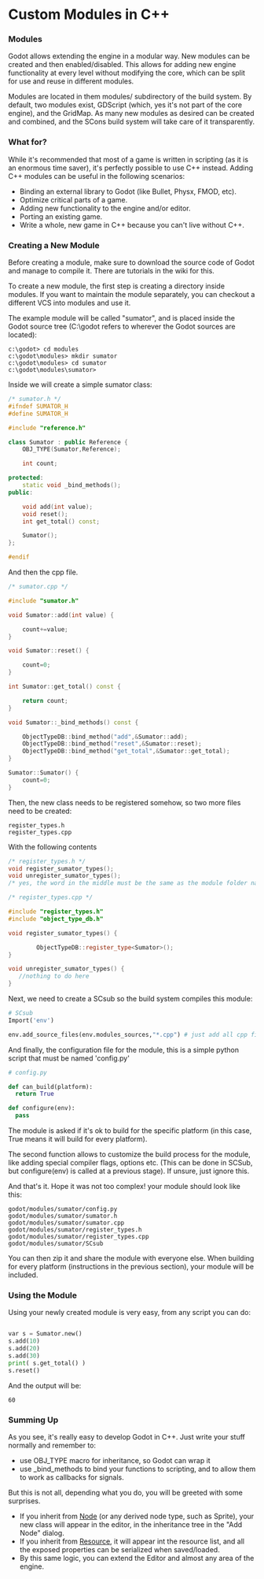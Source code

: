 # Custom Modules in C++

### Modules

Godot allows extending the engine in a modular way. New modules can be created and then enabled/disabled. This allows for adding new engine functionality at every level without modifying the core, which can be split for use and reuse in different modules.

Modules are located in them modules/ subdirectory of the build system. By default, two modules exist, GDScript (which, yes it's not part of the core engine), and the GridMap. As many new modules as desired can be created and combined, and the SCons build system will take care of it transparently.

### What for?

While it's recommended that most of a game is written in scripting (as it is an enormous time saver), it's perfectly possible to use C++ instead. Adding C++ modules can be useful in the following scenarios:

* Binding an external library to Godot (like Bullet, Physx, FMOD, etc).
* Optimize critical parts of a game.
* Adding new functionality to the engine and/or editor.
* Porting an existing game.
* Write a whole, new game in C++ because you can't live without C++.


### Creating a New Module

Before creating a module, make sure to download the source code of Godot and manage to compile it. There are tutorials in the wiki for this.

To create a new module, the first step is creating a directory inside modules. If you want to maintain the module separately, you can checkout a different VCS into modules and use it.

The example module will be called "sumator", and is placed inside the Godot source tree (C:\godot refers to wherever the Godot sources are located):

```
c:\godot> cd modules
c:\godot\modules> mkdir sumator
c:\godot\modules> cd sumator
c:\godot\modules\sumator>
```

Inside we will create a simple sumator class:

```c++
/* sumator.h */
#ifndef SUMATOR_H
#define SUMATOR_H

#include "reference.h"

class Sumator : public Reference {
	OBJ_TYPE(Sumator,Reference);

	int count;

protected:
	static void _bind_methods();
public:

	void add(int value);
	void reset();
	int get_total() const;

	Sumator();
};

#endif
```

And then the cpp file.
```c++
/* sumator.cpp */

#include "sumator.h"

void Sumator::add(int value) {

	count+=value;
}

void Sumator::reset() {

	count=0;
}

int Sumator::get_total() const {

	return count;
}

void Sumator::_bind_methods() const {

	ObjectTypeDB::bind_method("add",&Sumator::add);
	ObjectTypeDB::bind_method("reset",&Sumator::reset);
	ObjectTypeDB::bind_method("get_total",&Sumator::get_total);
}

Sumator::Sumator() {
	count=0;
}
```

Then, the new class needs to be registered somehow, so two more files need to be created:

```
register_types.h
register_types.cpp
```

With the following contents

```c++
/* register_types.h */
void register_sumator_types();
void unregister_sumator_types();
/* yes, the word in the middle must be the same as the module folder name */
```
```c++
/* register_types.cpp */

#include "register_types.h"
#include "object_type_db.h"

void register_sumator_types() {

        ObjectTypeDB::register_type<Sumator>();
}

void unregister_sumator_types() {
   //nothing to do here
}
```

Next, we need to create a SCsub so the build system compiles this module:

```python
# SCsub
Import('env')

env.add_source_files(env.modules_sources,"*.cpp") # just add all cpp files to the build
```

And finally, the configuration file for the module, this is a simple python script that must be named 'config.py'

```python
# config.py

def can_build(platform):
  return True  

def configure(env):
  pass
```

The module is asked if it's ok to build for the specific platform (in this case, True means it will build for every platform).  

The second function allows to customize the build process for the module, like adding special compiler flags, options etc. (This can be done in SCSub, but configure(env) is called at a previous stage). If unsure, just ignore this.

And that's it. Hope it was not too complex! your module should look like this:

```
godot/modules/sumator/config.py
godot/modules/sumator/sumator.h
godot/modules/sumator/sumator.cpp
godot/modules/sumator/register_types.h
godot/modules/sumator/register_types.cpp
godot/modules/sumator/SCsub
```

You can then zip it and share the module with everyone else. When building for every platform (instructions in the previous section), your module will be included.


### Using the Module

Using your newly created module is very easy, from any script you can do:

```python

var s = Sumator.new()
s.add(10)
s.add(20)
s.add(30)
print( s.get_total() )
s.reset()

```

And the output will be:

```
60
```

### Summing Up

As you see, it's really easy to develop Godot in C++. Just write your stuff normally and remember to: 
* use OBJ_TYPE macro for inheritance, so Godot can wrap it
* use _bind_methods to bind your functions to scripting, and to allow them to work as callbacks for signals.

But this is not all, depending what you do, you will be greeted with some surprises.

* If you inherit from [Node](class_node) (or any derived node type, such as Sprite), your new class will appear in the editor, in the inheritance tree in the "Add Node" dialog.
* If you inherit from [Resource](class_resource), it will appear int the resource list, and all the exposed properties can be serialized when saved/loaded.
* By this same logic, you can extend the Editor and almost any area of the engine. 